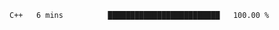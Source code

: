 
<!--START_SECTION:waka-->

```txt
C++   6 mins          █████████████████████████   100.00 %
```

<!--END_SECTION:waka-->
